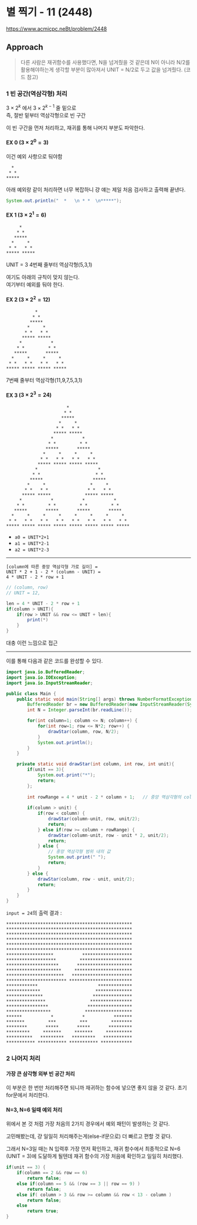 
# 별 찍기 - 11 (2448)

https://www.acmicpc.neBt/problem/2448


## Approach

> 다른 사람은 재귀함수를 사용했다면, N을 넘겨줬을 것 같은데
> N이 아니라 N/2를 활용해야하는게 생각할 부분이 많아져서 UNIT = N/2로 두고 값을 넘겨줬다. (코드 참고)

### 1 빈 공간(역삼각형) 처리

$3 \times 2^k$ 에서 $3 \times 2^{k-1}$ 줄 밑으로  
즉, 절반 밑부터 역삼각형으로 빈 구간  

이 빈 구간을 먼저 처리하고, 재귀를 통해 나머지 부분도 파악한다.

#### EX 0 ($3 \times 2^0 = 3$)

이건 예외 사항으로 둬야함

```
  *  
 * * 
*****
```
아래 예외랑 같이 처리하면 너무 복잡하니 걍 얘는 제일 처음 검사하고 출력해 끝낸다.

```java
System.out.println("  *   \n * *  \n*****");
```

#### EX 1 ($3 \times 2^1 = 6$)

```
     *     
    * *    
   *****   
  *     *  
 * *   * * 
***** *****
```
UNIT = 3
4번째 줄부터 역삼각형(5,3,1)

여기도 아래의 규칙이 맞지 않는다.  
여기부터 예외를 둬야 한다.

#### EX 2 ($3 \times 2^2 = 12$)

```
           *           
          * *          
         *****         
        *     *        
       * *   * *       
      ***** *****      
     *           *     
    * *         * *    
   *****       *****   
  *     *     *     *  
 * *   * *   * *   * * 
***** ***** ***** *****
```

7번째 줄부터 역삼각형(11,9,7,5,3,1)

#### EX 3 ($3 \times 2^3 = 24$)

```
                       *                        
                      * *                       
                     *****                      
                    *     *                     
                   * *   * *                    
                  ***** *****                   
                 *           *                  
                * *         * *                 
               *****       *****                
              *     *     *     *               
             * *   * *   * *   * *              
            ***** ***** ***** *****             
           *                       *            
          * *                     * *           
         *****                   *****          
        *     *                 *     *         
       * *   * *               * *   * *        
      ***** *****             ***** *****       
     *           *           *           *      
    * *         * *         * *         * *     
   *****       *****       *****       *****    
  *     *     *     *     *     *     *     *   
 * *   * *   * *   * *   * *   * *   * *   * *  
***** ***** ***** ***** ***** ***** ***** *****
```

- `a0 = UNIT*2+1` 
- `a1 = UNIT*2-1`
- `a2 = UNIT*2-3`


---

```
[column에 따른 중앙 역삼각형 가로 길이] = 
UNIT * 2 + 1 - 2 * (column - UNIT) = 
4 * UNIT - 2 * row + 1
```

```java
// (column, row)
// UNIT = 12, 

len = 4 * UNIT - 2 * row + 1
if(column > UNIT){
    if(row > UNIT && row <= UNIT + len){
        print(*)
    }
}
```
대충 이런 느낌으로 접근

---

이를 통해 다음과 같은 코드를 완성할 수 있다.
```java
import java.io.BufferedReader;
import java.io.IOException;
import java.io.InputStreamReader;

public class Main {
    public static void main(String[] args) throws NumberFormatException, IOException {
        BufferedReader br = new BufferedReader(new InputStreamReader(System.in));
        int N = Integer.parseInt(br.readLine());

        for(int column=1; column <= N; column++) {
            for(int row=1; row <= N*2; row++) {
                drawStar(column, row, N/2);
            }
            System.out.println();
        }
    }

    private static void drawStar(int column, int row, int unit){
        if(unit == 3){
            System.out.print("*");
            return;
        };
        
        int rowRange = 4 * unit - 2 * column + 1;   // 중앙 역삼각형의 column에 따른 가로 길이
        
        if(column > unit) {
            if(row < column) {
                drawStar(column-unit, row, unit/2);
                return;
            } else if(row >= column + rowRange) {
                drawStar(column-unit, row - unit * 2, unit/2);
                return;
            } else {
                // 중앙 역삼각형 범위 내의 값
                System.out.print(" ");
                return;
            }
        } else {
            drawStar(column, row - unit, unit/2);
            return;
        }
    }
}
```

`input = 24`의 출력 결과 :

```
************************************************
************************************************
************************************************
************************************************
************************************************
************************************************
******************           *******************
*******************         ********************
********************       *********************
*********************     **********************
**********************   ***********************
*********************** ************************
************                       *************
*************                     **************
**************                   ***************
***************                 ****************
****************               *****************
*****************             ******************
******           *           *           *******
*******         ***         ***         ********
********       *****       *****       *********
*********     *******     *******     **********
**********   *********   *********   ***********
*********** *********** *********** ************
```

### 2 나머지 처리

#### 가장 큰 삼각형 외부 빈 공간 처리

이 부분은 한 번만 처리해주면 되니까 재귀하는 함수에 넣으면 좋지 않을 것 같다.
초기 for문에서 처리한다.

#### N=3, N=6 일때 예외 처리

위에서 본 것 처럼 가장 처음의 2가지 경우에서 예외 패턴이 발생하는 것 같다.

고민해봤는데, 걍 일일히 처리해주는게(else-if문으로) 더 빠르고 편할 것 같다.

그래서 N=3일 때는 N 입력후 가장 먼저 확인하고,
재귀 함수에서 최종적으로 N=6 (UNIT = 3)에 도달하게 될텐데
재귀 함수의 가장 처음에 확인하고 일일히 처리했다.

```java
if(unit == 3) {
    if(column == 2 && row == 6)
        return false;
    else if(column == 5 && (row == 3 || row == 9) )
        return false;
    else if( column > 3 && row >= column && row < 13 - column )
        return false;
    else
        return true;
}
```